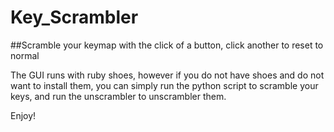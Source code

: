 # Key_Scrambler
##Scramble your keymap with the click of a button, click another to reset to normal

The GUI runs with ruby shoes, however if you do not have shoes and do not want to install them, you can simply run the python script to scramble your keys, and run the unscrambler to unscrambler them.

Enjoy!
